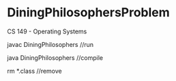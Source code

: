 # DiningPhilosophersProblem
CS 149 - Operating Systems

javac DiningPhilosophers //run

java DiningPhilosophers //compile

rm *.class //remove
